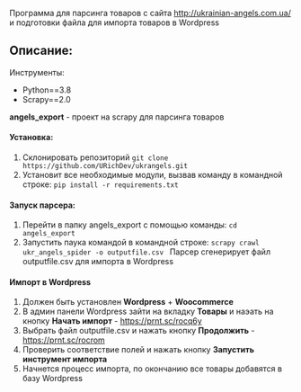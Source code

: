 Программа для парсинга товаров с сайта http://ukrainian-angels.com.ua/
и подготовки файла для импорта товаров в Wordpress

Описание:
-
Инструменты:
- Python==3.8
- Scrapy==2.0

**angels_export** - проект на scrapy для парсинга товаров

#### Установка:
1) Склонировать репозиторий
`git clone https://github.com/URichDev/ukrangels.git` 
2) Установит все необходимые модули, вызвав команду в командной строке:
`pip install -r requirements.txt`

#### Запуск парсера:
1) Перейти в папку angels_export с помощью команды:
`cd angels_export`
2) Запустить паука командой в командной строке: `scrapy crawl ukr_angels_spider -o outputfile.csv
`
Парсер сгенерирует файл outputfile.csv для импорта в Wordpress

#### Импорт в Wordpress
1) Должен быть установлен **Wordpress** + **Woocommerce**
2) В админ панели Wordpress зайти на вкладку **Товары** и наэать на кнопку **Начать импорт** - https://prnt.sc/rocq6y
3) Выбрать файл outputfile.csv и нажать кнопку **Продолжить** - https://prnt.sc/rocrom
4) Проверить соответствие полей и нажать кнопку **Запустить инструмент импорта**
5) Начнется процесс импорта, по окончанию все товары добавятся в базу Wordpress